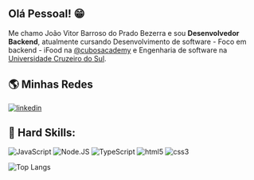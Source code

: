 ## Olá Pessoal! 😁

Me chamo João Vitor Barroso do Prado Bezerra e sou **Desenvolvedor Backend**, atualmente cursando Desenvolvimento de software - Foco em backend - iFood na [@cubosacademy](https://cubos.academy/) e Engenharia de software na [Universidade Cruzeiro do Sul](https://www.cruzeirodosul.edu.br/).

## 🌎 Minhas Redes
[![linkedin](https://img.shields.io/badge/LinkedIn-0077B5?style=for-the-badge&logo=linkedin&logoColor=white)](https://www.linkedin.com/in/joao-do-prado/)
## 🚀 Hard Skills:
![JavaScript](	https://img.shields.io/badge/JavaScript-323330?style=for-the-badge&logo=javascript&logoColor=F7DF1E) ![Node.JS](https://img.shields.io/badge/Node%20js-339933?style=for-the-badge&logo=nodedotjs&logoColor=white) ![TypeScript](https://img.shields.io/badge/TypeScript-007ACC?style=for-the-badge&logo=typescript&logoColor=white) ![html5](	https://img.shields.io/badge/HTML5-E34F26?style=for-the-badge&logo=html5&logoColor=white) ![css3](	https://img.shields.io/badge/CSS3-1572B6?style=for-the-badge&logo=css3&logoColor=white)


![Top Langs](https://github-readme-stats.vercel.app/api/top-langs/?username=anuraghazra&exclude_repo=github-readme-stats,anuraghazra.github.io)









<!--
**joaodoprado/joaodoprado** is a ✨ _special_ ✨ repository because its `README.md` (this file) appears on your GitHub profile.

Here are some ideas to get you started:

- 🔭 I’m currently working on ...
- 🌱 I’m currently learning ...
- 👯 I’m looking to collaborate on ...
- 🤔 I’m looking for help with ...
- 💬 Ask me about ...
- 📫 How to reach me: ...
- 😄 Pronouns: ...
- ⚡ Fun fact: ...
-->
